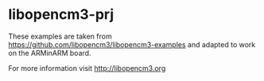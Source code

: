 libopencm3-prj
==============

These examples are taken from https://github.com/libopencm3/libopencm3-examples and adapted to work on the ARMinARM board.

For more information visit http://libopencm3.org
